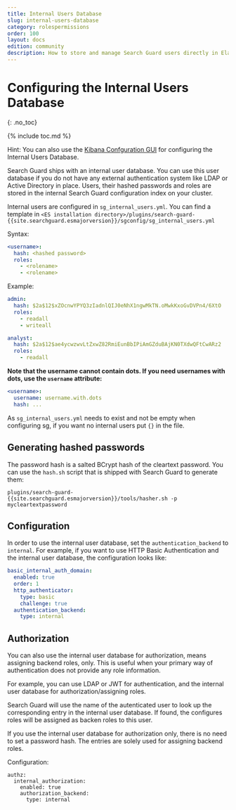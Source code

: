 ```yaml
---
title: Internal Users Database
slug: internal-users-database
category: rolespermissions
order: 100
layout: docs
edition: community
description: How to store and manage Search Guard users directly in Elasticsearch by using the Internal Users Database.
---
```

<!---
Copyright 2019 floragunn GmbH
-->

# Configuring the Internal Users Database
{: .no_toc}

{% include toc.md %}

Hint: You can also use the [Kibana Confguration GUI](../_docs_configuration_changes/configuration_config_gui.md) for configuring the Internal Users Database.

Search Guard ships with an internal user database. You can use this user database if you do not have any external authentication system like LDAP or Active Directory in place. Users, their hashed passwords and roles are stored in the internal Search Guard configuration index on your cluster.

Internal users are configured in `sg_internal_users.yml`. You can find a template in `<ES installation directory>/plugins/search-guard-{{site.searchguard.esmajorversion}}/sgconfig/sg_internal_users.yml`

Syntax:
 
```yaml
<username>:
  hash: <hashed password>
  roles:
    - <rolename>
    - <rolename>
```

Example:

```yaml
admin:
  hash: $2a$12$xZOcnwYPYQ3zIadnlQIJ0eNhX1ngwMkTN.oMwkKxoGvDVPn4/6XtO
  roles:
    - readall
    - writeall

analyst:
  hash: $2a$12$ae4ycwzwvLtZxwZ82RmiEunBbIPiAmGZduBAjKN0TXdwQFtCwARz2
  roles:
    - readall

```

**Note that the username cannot contain dots. If you need usernames with dots, use the `username` attribute:**

```yaml
<username>:
  username: username.with.dots
  hash: ...
```

As `sg_internal_users.yml` needs to exist and not be empty when configuring sg, if you want no internal users put `{}` in the file.

## Generating hashed passwords

The password hash is a salted BCrypt hash of the cleartext password. You can use the `hash.sh` script that is shipped with Search Guard to generate them:

``plugins/search-guard-{{site.searchguard.esmajorversion}}/tools/hasher.sh -p mycleartextpassword``

## Configuration

In order to use the internal user database, set the `authentication_backend` to `internal`. For example, if you want to use HTTP Basic Authentication and the internal user database, the configuration looks like:

```yaml
basic_internal_auth_domain:
  enabled: true
  order: 1
  http_authenticator:
    type: basic
    challenge: true
  authentication_backend:
    type: internal
```

## Authorization

You can also use the internal user database for authorization, means assigning backend roles, only. This is useful when your primary way of authentication does not provide any role information.

For example, you can use LDAP or JWT for authentication, and the internal user database for authorization/assigning roles.

Search Guard will use the name of the autenticated user to look up the corresponding entry in the internal user database. If found, the configures roles will be assigned as backen roles to this user.

If you use the internal user database for authorization only, there is no need to set a password hash. The entries are solely used for assigning backend roles.

Configuration:

```
authz:
  internal_authorization:
    enabled: true
    authorization_backend:
      type: internal
```      